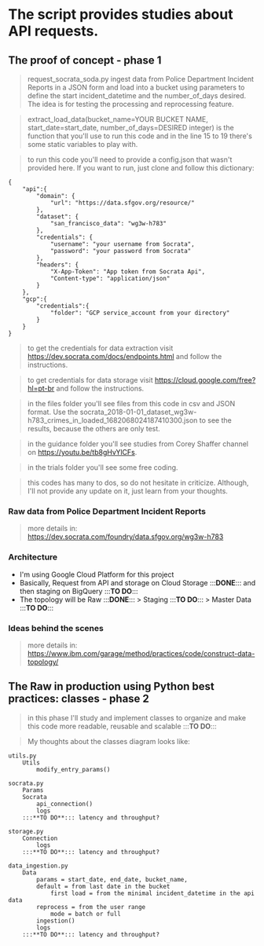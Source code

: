 # The script provides studies about API requests.

## The proof of concept - phase 1

> request_socrata_soda.py ingest data from Police Department Incident Reports in a JSON form and load into a bucket using parameters to define the start incident_datetime and the number_of_days desired. The idea is for testing the processing and reprocessing feature.

> extract_load_data(bucket_name=YOUR BUCKET NAME, start_date=start_date, number_of_days=DESIRED integer) is the function that you'll use to run this code and in the line 15 to 19 there's some static variables to play with.

> to run this code you'll need to provide a config.json that wasn't provided here. If you want to run, just clone and follow this dictionary:

```
{
    "api":{
        "domain": {
            "url": "https://data.sfgov.org/resource/"
        },
        "dataset": {
            "san_francisco_data": "wg3w-h783"
        },
        "credentials": {
            "username": "your username from Socrata",
            "password": "your password from Socrata"
        },
        "headers": {
            "X-App-Token": "App token from Socrata Api",
            "Content-type": "application/json"
        }
    },
    "gcp":{
        "credentials":{
            "folder": "GCP service_account from your directory"
        }
    }
}
```

> to get the credentials for data extraction visit https://dev.socrata.com/docs/endpoints.html and follow the instructions.

> to get credentials for data storage visit https://cloud.google.com/free?hl=pt-br and follow the instructions.

> in the files folder you'll see files from this code in csv and JSON format. Use the socrata_2018-01-01_dataset_wg3w-h783_crimes_in_loaded_1682068024187410300.json to see the results, because the others are only test.

> in the guidance folder you'll see studies from Corey Shaffer channel on https://youtu.be/tb8gHvYlCFs.

> in the trials folder you'll see some free coding.

> this codes has many to dos, so do not hesitate in criticize. Although, I'll not provide any update on it, just learn from your thoughts.

### Raw data from Police Department Incident Reports

> more details in: https://dev.socrata.com/foundry/data.sfgov.org/wg3w-h783

### Architecture

- I'm using Google Cloud Platform for this project
- Basically, Request from API and storage on Cloud Storage :::**DONE**::: and then staging on BigQuery :::**TO DO**:::
- The topology will be Raw :::**DONE**::: > Staging :::**TO DO**::: > Master Data :::**TO DO**:::

### Ideas behind the scenes

> more details in: https://www.ibm.com/garage/method/practices/code/construct-data-topology/

## The Raw in production using Python best practices: classes - phase 2

> in this phase I'll study and implement classes to organize and make this code more readable, reusable and scalable :::**TO DO**:::

> My thoughts about the classes diagram looks like:

```
utils.py
    Utils
        modify_entry_params()

socrata.py
    Params
    Socrata
	    api_connection()
		logs
	:::**TO DO**::: latency and throughput?

storage.py
	Connection
		logs
	:::**TO DO**::: latency and throughput?

data_ingestion.py
    Data
        params = start_date, end_date, bucket_name,  
        default = from last date in the bucket
            first load = from the minimal incident_datetime in the api data
        reprocess = from the user range 
            mode = batch or full
        ingestion()
        logs
    :::**TO DO**::: latency and throughput?
```


